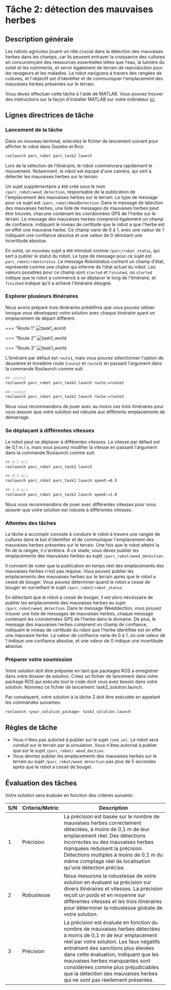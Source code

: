 # Tâche 2: détection des mauvaises herbes

## Description générale

Les robots agricoles jouent un rôle crucial dans la détection des mauvaises herbes dans les champs, car ils peuvent entraver la croissance des cultures en concurrençant des ressources essentielles telles que l'eau, la lumière du soleil et les nutriments, et servir également de terrain de reproduction pour les ravageurs et les maladies. Le robot naviguera à travers des rangées de cultures, et l'objectif est d'identifier et de communiquer l'emplacement des mauvaises herbes présentes sur le terrain.

Vous devez effectuer cette tâche à l'aide de MATLAB. Vous pouvez trouver des instructions sur la façon d'installer MATLAB sur votre ordinateur [ici](https://www.mathworks.com/help/install/ug/install-matlab.html).

## Lignes directrices de tâche

### Lancement de la tâche

Dans un nouveau terminal, exécutez le fichier de lancement suivant pour afficher le robot dans Gazebo et Rviz:

```bash
roslaunch parc_robot parc_task2.launch
```

Lors de la sélection de l'itinéraire, le robot commencera rapidement le mouvement. Notamment, le robot est équipé d'une caméra, qui sert à détecter les mauvaises herbes sur le terrain.

Un sujet supplémentaire a été créé sous le nom `/parc_robot/weed_detection`, responsable de la publication de l'emplacement des mauvaises herbes sur le terrain. Le type de message pour ce sujet est `/parc_robot/WeedDetection`. Dans le message de latection des mauvaises herbes, une liste de messages de mauvaises herbes peut être trouvée, chacune contenant les coordonnées GPS de l'herbe sur le terrain. Le message des mauvaises herbes comprend également un champ de confiance, indiquant le niveau de certitude que le robot a que l'herbe est en effet une mauvaise herbe. Ce champ varie de 0 à 1, avec une valeur de 1 indiquant une confiance absolue et une valeur de 0 dénotant une incertitude absolue.

En outre, un nouveau sujet a été introduit comme `/parc/robot_status`, qui sert à publier le statut du robot. Le type de message pour ce sujet est `parc_robot/robotstatus`. Le message Robotstatus contient un champ d'état, représenté comme une chaîne qui informe de l'état actuel du robot. Les valeurs possibles pour ce champ sont `started` et `finished`, où `started` indique que le robot a commencé à se déplacer le long de l'itinéraire, et `finished` indique qu'il a achevé l'itinéraire désigné.

### Explorer plusieurs itinéraires

Nous avons préparé trois itinéraires prédéfinis que vous pouvez utiliser lorsque vous développez votre solution avec chaque itinéraire ayant un emplacement de départ différent.

=== "Route 1"
    ![task1_world](../assets/Task2Route1.png)

=== "Route 2"
    ![task1_world](../assets/Task2Route2.png)

=== "Route 3"
    ![task1_world](../assets/Task2Route3.png)


L'itinéraire par défaut est `route1`, mais vous pouvez sélectionner l'option de deuxième et troisième route (`route2` et `route3`) en passant l'argument dans la commande Roslaunch comme suit:

```bash
## route2
roslaunch parc_robot parc_task2.launch route:=route2

## route3
roslaunch parc_robot parc_task2.launch route:=route3
```

Nous vous recommandons de jouer avec au moins ces trois itinéraires pour vous assurer que votre solution est robuste aux différents emplacements de démarrage.

### Se déplaçant à différentes vitesses

Le robot peut se déplacer à différentes vitesses. La vitesse par défaut est de 0,1 m / s, mais vous pouvez modifier la vitesse en passant l'argument dans la commande Roslaunch comme suit:

```bash
## 0.1 m/s
roslaunch parc_robot parc_task2.launch

## 0.5 m/s
roslaunch parc_robot parc_task2.launch speed:=0.5

## 1.0 m/s
roslaunch parc_robot parc_task2.launch speed:=1.0
```

Nous vous recommandons de jouer avec différentes vitesses pour vous assurer que votre solution est robuste à différentes vitesses.

### Attentes des tâches

La tâche à accomplir consiste à conduire le robot à travers une rangée de cultures dans le but d'identifier et de communiquer l'emplacement des mauvaises herbes présentes sur le terrain. Une fois que le robot atteint la fin de la rangée, il s'arrêtera. À ce stade, vous devez publier les emplacements des mauvaises herbes au sujet `/parc_robot/weed_detection`.

Il convient de noter que la publication en temps réel des emplacements des mauvaises herbes n'est pas requise. Vous pouvez publier les emplacements des mauvaises herbes sur le terrain après que le robot a cessé de bouger. Vous pouvez déterminer quand le robot a cessé de bouger en surveillant le sujet `/parc_robot/robot_status`.

En détectant que le robot a cessé de bouger, il est alors nécessaire de publier les emplacements des mauvaises herbes au sujet `/parc_robot/weed_detection`. Dans le message Weeddection, vous pouvez trouver une liste de messages de mauvaises herbes, chaque message contenant les coordonnées GPS de l'herbe dans le domaine. De plus, le message des mauvaises herbes comprend un champ de confiance, indiquant le niveau de certitude du robot que l'herbe identifiée est en effet une mauvaise herbe. La valeur de confiance varie de 0 à 1, où une valeur de 1 indique une confiance absolue, et une valeur de 0 indique une incertitude absolue.

### Préparer votre soumission

Votre solution doit être préparée en tant que packages ROS à enregistrer dans votre dossier de solution. Créez un fichier de lancement dans votre package ROS qui exécute tout le code dont vous avez besoin dans votre solution. Nommez ce fichier de lancement: task2_solution.launch.

Par conséquent, votre solution à la tâche 2 doit être exécutée en appelant les commandes suivantes:

```bash
roslaunch <your_solution_package> task2_solution.launch
```

## Règles de tâche

* Vous n'êtes pas autorisé à publier sur le sujet `/cmd_vel`. Le robot sera conduit sur le terrain par la simulation. Vous n'êtes autorisé à publier que sur le sujet `/parc_robot/ weed_dection`.
* Vous devriez publier les emplacements des mauvaises herbes sur le terrain au sujet `/parc_robot/weed_detection` pas plus de 5 secondes après que le robot a cessé de bouger.

## Évaluation des tâches

Votre solution sera évaluée en fonction des critères suivants:

| S/N      | Criteria/Metric | Description |
| ----------- | ----------- | ------- |
| 1      | Précision       | La précision est basée sur le nombre de mauvaises herbes correctement détectées, à moins de 0,1 m de leur emplacement réel. Des détections incorrectes ou des mauvaises herbes manquées réduisent la précision. Détections multiples à moins de 0,1 m du même comptage réel de localisation qu'une détection précise. |
| 2   | Robustesse        | Nous mesurons la robustesse de votre solution en évaluant sa précision sur divers itinéraires et vitesses. La précision reçoit un poids et en moyenne sur différentes vitesses et les trois itinéraires pour déterminer la robustesse globale de votre solution. |
| 3   | Précision        | La précision est évaluée en fonction du nombre de mauvaises herbes détectées à moins de 0,1 m de leur emplacement réel par votre solution. Les faux négatifs entraînent des sanctions plus élevées dans cette évaluation, indiquant que les mauvaises herbes manquantes sont considérées comme plus préjudiciables que la détection des mauvaises herbes qui ne sont pas réellement présentes. |
